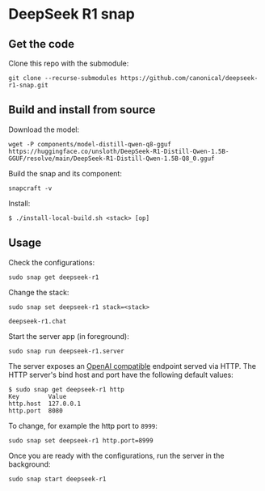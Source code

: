 # DeepSeek R1 snap

## Get the code

Clone this repo with the submodule:
```
git clone --recurse-submodules https://github.com/canonical/deepseek-r1-snap.git
```

## Build and install from source

Download the model:
```
wget -P components/model-distill-qwen-q8-gguf https://huggingface.co/unsloth/DeepSeek-R1-Distill-Qwen-1.5B-GGUF/resolve/main/DeepSeek-R1-Distill-Qwen-1.5B-Q8_0.gguf
```

Build the snap and its component:
```shell
snapcraft -v
```

Install: 
```console
$ ./install-local-build.sh <stack> [op]
```

## Usage
Check the configurations:
```shell
sudo snap get deepseek-r1
```

Change the stack:
```shell
sudo snap set deepseek-r1 stack=<stack>
```

```shell
deepseek-r1.chat 
```

Start the server app (in foreground):
```shell
sudo snap run deepseek-r1.server
```

The server exposes an [OpenAI compatible](https://github.com/openai/openai-openapi) endpoint served via HTTP.
The HTTP server's bind host and port have the following default values:
```console
$ sudo snap get deepseek-r1 http
Key        Value
http.host  127.0.0.1
http.port  8080
```

To change, for example the http port to `8999`:
```shell
sudo snap set deepseek-r1 http.port=8999
```

Once you are ready with the configurations, run the server in the background:
```shell
sudo snap start deepseek-r1
```

